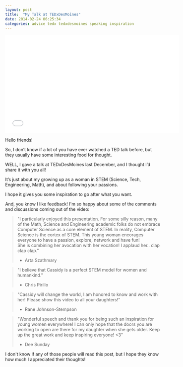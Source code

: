 ```yaml
---
layout: post
title:  "My Talk at TEDxDesMoines"
date: 2014-02-24 06:25:34
categories: advice tedx tedxdesmoines speaking inspiration
---
```


<iframe width="560" height="315" src="//www.youtube.com/embed/7O0z06YRKHg" frameborder="0" allowfullscreen></iframe>

Hello friends!

So, I don’t know if a lot of you have ever watched a TED talk before, but they usually have some interesting food for thought.

WELL, I gave a talk at TEDxDesMoines last December, and I thought I’d share it with you all!

It’s just about my growing up as a woman in STEM (Science, Tech, Engineering, Math), and about following your passions.

I hope it gives you some inspiration to go after what you want.

And, you know I like feedback!  I'm so happy about some of the comments and discussions coming out of the video:

> "I particularly enjoyed this presentation.  For some silly reason, many of the Math, Science and Engineering academic folks do not embrace Computer Science as a core element of STEM.   In reality, Computer Science is the cortex of STEM.    This young woman encorages everyone to have a passion, explore, network and have fun!   
> She is combining her avocation with her vocation!   I applaud her.. clap clap clap﻿."
> - Arta Szathmary

> "I believe that Cassidy is a perfect STEM model for women and humankind."
> - Chris Pirillo

> "Cassidy will change the world, I am honored to know and work with her!  Please show this video to all your daughters!﻿"
> - Rane Johnson-Stempson

> "Wonderful speech and thank you for being such an inspiration for young women everywhere!  I can only hope that the doors you are working to open are there for my daughter when she gets older.   Keep up the great work and keep inspiring everyone! <3﻿"
> - Dee Sunday

I don't know if any of those people will read this post, but I hope they know how much I appreciated their thoughts!
